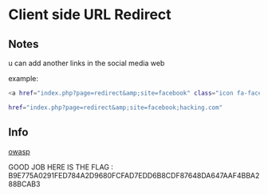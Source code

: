 # Client side URL Redirect

## Notes

u can add another links in the social media web

example:

```bash
<a href="index.php?page=redirect&amp;site=facebook" class="icon fa-facebook"></a>
```

```bash
href="index.php?page=redirect&amp;site=facebook;hacking.com"
```

## Info

[owasp](https://owasp.org/www-project-web-security-testing-guide/v41/4-Web_Application_Security_Testing/11-Client_Side_Testing/04-Testing_for_Client_Side_URL_Redirect)<br/>

GOOD JOB HERE IS THE FLAG : B9E775A0291FED784A2D9680FCFAD7EDD6B8CDF87648DA647AAF4BBA288BCAB3
